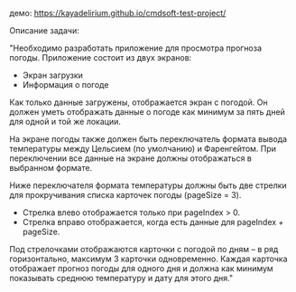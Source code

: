 демо: https://kayadelirium.github.io/cmdsoft-test-project/

Описание задачи:

"Необходимо разработать приложение для просмотра прогноза погоды. Приложение состоит из
двух экранов:

-   Экран загрузки
-   Информация о погоде

Как только данные загружены, отображается экран с погодой. Он должен уметь отображать
данные о погоде как минимум за пять дней для одной и той же локации.

На экране погоды также должен быть переключатель формата вывода температуры между
Цельсием (по умолчанию) и Фаренгейтом. При переключении все данные на экране должны
отображаться в выбранном формате.

Ниже переключателя формата температуры должны быть две стрелки для прокручивания списка
карточек погоды (pageSize = 3).

-   Стрелка влево отображается только при pageIndex > 0.
-   Стрелка вправо отображается, когда есть данные для pageIndex + pageSize.

Под стрелочками отображаются карточки с погодой по дням – в ряд горизонтально, максимум 3
карточки одновременно. Каждая карточка отображает прогноз погоды для одного дня и должна
как минимум показывать среднюю температуру и дату для этого дня."

